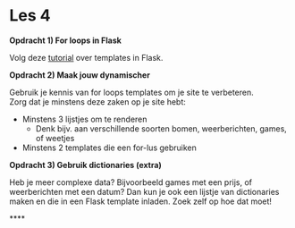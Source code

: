 # Les 4

**Opdracht 1\) For loops in Flask**

Volg deze [tutorial](https://ttl255.com/jinja2-tutorial-part-2-loops-and-conditionals/) over templates in Flask.

**Opdracht 2\) Maak jouw dynamischer**

Gebruik je kennis van for loops templates om je site te verbeteren.   
Zorg dat je minstens deze zaken op je site hebt:

* Minstens 3 lijstjes om te renderen
  * Denk bijv. aan verschillende soorten bomen, weerberichten, games, of weetjes
* Minstens 2 templates die een for-lus gebruiken

**Opdracht 3\) Gebruik dictionaries \(extra\)**

Heb je meer complexe data? Bijvoorbeeld games met een prijs, of weerberichten met een datum? Dan kun je ook een lijstje van dictionaries maken en die in een Flask template inladen. Zoek zelf op hoe dat moet!

\*\*\*\*



